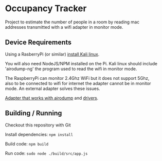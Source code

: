 # Occupancy Tracker
Project to estimate the number of people in a room by reading mac addresses transmitted with a wifi adapter in monitor mode.

## Device Requirements
Using a RasberryPi (or similar) 
[install Kali linux](https://medium.com/@jithinnambiarj19/aircrack-ng-tools-for-wi-fi-sniffing-on-raspberry-pi-4s-internal-network-adapter-436d82473161).

You will also need NodeJS/NPM installed on the Pi. Kali linux should include 'airodump-ng' the program used to read the wifi in monitor mode. 

The RaspberryPi can monitor 2.4Ghz WiFi but it does not support 5Ghz, also to be connected to wifi for internet the adapter cannot be in monitor mode. An external adapter solves these issues.

[Adapter that works with airodump](https://www.amazon.com/gp/product/B00VEEBOPG) and [drivers](https://forums.kali.org/showthread.php?50408-Kali-2020-2-ALFA-AWUS036ACH).

## Building / Running
Checkout this repository with Git

Install dependencies: `npm install`

Build code: `npm build`

Run code: `sudo node ./build/src/app.js`